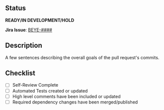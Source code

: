 ## Status
**READY/IN DEVELOPMENT/HOLD**

**Jira Issue**: [BEYE-####](https://jira.kabaminc.com/browse/BEYE-####)

## Description
A few sentences describing the overall goals of the pull request's commits.

## Checklist
- [ ] Self-Review Complete
- [ ] Automated Tests created or updated
- [ ] High level comments have been included or updated
- [ ] Required dependency changes have been merged/published

